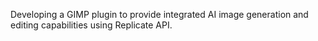 Developing a GIMP plugin to provide integrated AI image generation and editing capabilities using Replicate API.